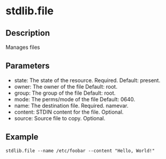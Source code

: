 # stdlib.file

## Description

Manages files

## Parameters

* state: The state of the resource. Required. Default: present.
* owner: The owner of the file Default: root.
* group: The group of the file Default: root.
* mode: The perms/mode of the file Default: 0640.
* name: The destination file. Required. namevar.
* content: STDIN content for the file. Optional.
* source: Source file to copy. Optional.

## Example

```shell
stdlib.file --name /etc/foobar --content "Hello, World!"
```

